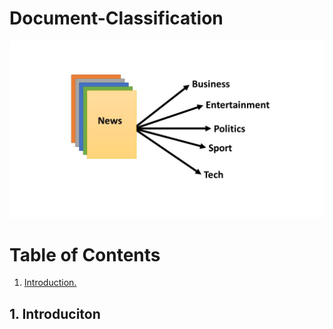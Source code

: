 # Document-Classification
![](https://github.com/seanaba/Document-Classification/blob/master/doc/pic/pic1.jpg)
# **Table of Contents**
1. [ Introduction. ](#intro)
<a name="intro"></a>
## 1. Introduciton

